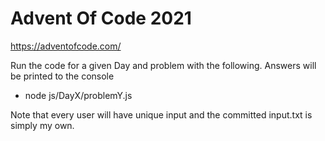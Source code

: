 # Advent Of Code 2021
https://adventofcode.com/

Run the code for a given Day and problem with the following. Answers
will be printed to the console
- node js/DayX/problemY.js

Note that every user will have unique input and the committed input.txt 
is simply my own.
